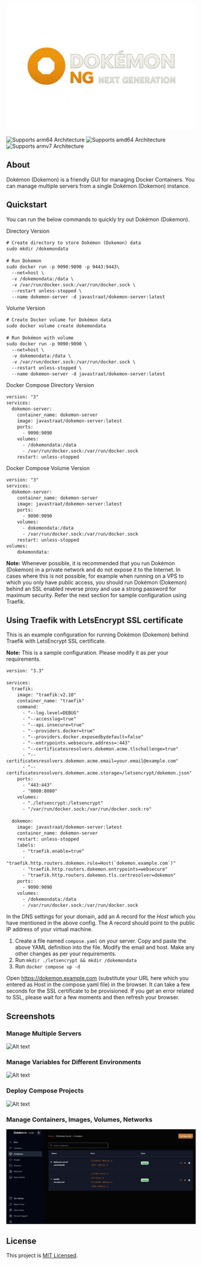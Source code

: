 <div align="center">
<picture>
  <source media="(prefers-color-scheme: dark)" srcset="https://raw.githubusercontent.com/dokemon-ng/.github/refs/heads/main/dokemon-logo.png" width="500">
  <source media="(prefers-color-scheme: light)" srcset="https://raw.githubusercontent.com/dokemon-ng/.github/refs/heads/main/dokemon-logo-rect4.png" width="500">
  <img alt="Dokémon (Dokemon) Logo" src="https://raw.githubusercontent.com/dokemon-ng/.github/refs/heads/main/dokemon-logo.png" width="500">
</picture>
</div>

![Supports arm64 Architecture][arm64-shield] ![Supports amd64 Architecture][amd64-shield] ![Supports armv7 Architecture][armv7-shield]


[arm64-shield]: https://img.shields.io/badge/arm64-yes-green.svg
[amd64-shield]: https://img.shields.io/badge/amd64-yes-green.svg
[armv7-shield]: https://img.shields.io/badge/armv7-yes-green.svg
[repository-badge]: https://img.shields.io/badge/Add%20repository%20to%20my-Home%20Assistant-41BDF5?logo=home-assistant&style=for-the-badge
[repository-url]: https://my.home-assistant.io/redirect/supervisor_add_addon_repository/?repository_url=https%3A%2F%2Fgithub.com%2Fdokeomon-ng%2Fhomeassistant-addons
[github]: https://ghbtns.com/github-btn.html?user=dokemon-ng&repo=dokemon&type=star&count=true&size=large

## About

Dokémon (Dokemon) is a friendly GUI for managing Docker Containers. You can manage multiple servers from a single Dokémon (Dokemon) instance.

## Quickstart

You can run the below commands to quickly try out Dokémon (Dokemon).

Directory Version

    # Create directory to store Dokémon (Dokemon) data
    sudo mkdir /dokemondata

    # Run Dokemon
    sudo docker run -p 9090:9090 -p 9443:9443\
      --net=host \
      -v /dokemondata:/data \
      -v /var/run/docker.sock:/var/run/docker.sock \
      --restart unless-stopped \
      --name dokemon-server -d javastraat/dokemon-server:latest

Volume Version

    # Create Docker volume for Dokémon data
    sudo docker volume create dokemondata

    # Run Dokémon with volume
    sudo docker run -p 9090:9090 \
      --net=host \
      -v dokemondata:/data \
      -v /var/run/docker.sock:/var/run/docker.sock \
      --restart unless-stopped \
      --name dokemon-server -d javastraat/dokemon-server:latest

Docker Compose Directory Version
    
    version: "3"
    services:
      dokemon-server:
        container_name: dokemon-server
        image: javastraat/dokemon-server:latest
        ports:
          - 9090:9090
        volumes:
          - /dokemondata:/data
          - /var/run/docker.sock:/var/run/docker.sock
        restart: unless-stopped  

Docker Compose Volume Version

    version: "3"
    services:
      dokemon-server:
        container_name: dokemon-server
        image: javastraat/dokemon-server:latest
        ports:
          - 9090:9090
        volumes:
          - dokemondata:/data
          - /var/run/docker.sock:/var/run/docker.sock
        restart: unless-stopped
    volumes:
        dokemondata:
    
**Note:** Whenever possible, it is recommended that you run Dokémon (Dokemon) in a private network and do not expose it to the Internet. In cases where this is not possible, for example when running on a VPS to which you only have public access, you should run Dokémon (Dokemon) behind an SSL enabled reverse proxy and use a strong password for maximum security. Refer the next section for sample configuration using Traefik.

## Using Traefik with LetsEncrypt SSL certificate

This is an example configuration for running Dokémon (Dokemon) behind Traefik with LetsEncrypt SSL certificate.

**Note:** This is a sample configuration. Please modify it as per your requirements.

    version: "3.3"

    services:
      traefik:
        image: "traefik:v2.10"
        container_name: "traefik"
        command:
          - "--log.level=DEBUG"
          - "--accesslog=true"
          - "--api.insecure=true"
          - "--providers.docker=true"
          - "--providers.docker.exposedbydefault=false"
          - "--entrypoints.websecure.address=:443"
          - "--certificatesresolvers.dokemon.acme.tlschallenge=true"
          - "--certificatesresolvers.dokemon.acme.email=your.email@example.com"
          - "--certificatesresolvers.dokemon.acme.storage=/letsencrypt/dokemon.json"
        ports:
          - "443:443"
          - "8080:8080"
        volumes:
          - "./letsencrypt:/letsencrypt"
          - "/var/run/docker.sock:/var/run/docker.sock:ro"

      dokemon:
        image: javastraat/dokemon-server:latest
        container_name: dokemon-server
        restart: unless-stopped
        labels:
          - "traefik.enable=true"
          - "traefik.http.routers.dokemon.rule=Host(`dokemon.example.com`)"
          - "traefik.http.routers.dokemon.entrypoints=websecure"
          - "traefik.http.routers.dokemon.tls.certresolver=dokemon"
        ports:
          - 9090:9090
        volumes:
          - /dokemondata:/data
          - /var/run/docker.sock:/var/run/docker.sock

In the DNS settings for your domain, add an A record for the _Host_ which you have mentioned in the above config. The A record should point to the public IP address of your virtual machine.

1. Create a file named `compose.yaml` on your server. Copy and paste the above YAML definition into the file. Modify the email and host. Make any other changes as per your requirements.
2. Run `mkdir ./letsencrypt && mkdir /dokemondata`
3. Run `docker compose up -d`

Open https://dokemon.example.com (substitute your URL here which you entered as Host in the compose.yaml file) in the browser. It can take a few seconds for the SSL certificate to be provisioned. If you get an error related to SSL, please wait for a few moments and then refresh your browser.

## Screenshots

### Manage Multiple Servers
![Alt text](https://github.com/dokemon-ng/dokemon/raw/main/screenshots/screenshot-dokemon-nodes.jpg?raw=true)

### Manage Variables for Different Environments

![Alt text](https://github.com/dokemon-ng/dokemon/raw/main/screenshots/screenshot-dokemon-variables.jpg?raw=true)

### Deploy Compose Projects

![Alt text](https://github.com/dokemon-ng/dokemon/raw/main/screenshots/screenshot-dokemon-compose-up.jpg?raw=true)

### Manage Containers, Images, Volumes, Networks

![Alt text](https://github.com/dokemon-ng/dokemon/raw/main/screenshots/screenshot-dokemon-containers.jpg?raw=true)

## License

This project is [MIT Licensed](../LICENSE).

